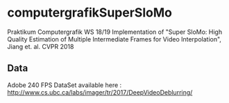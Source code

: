 # computergrafikSuperSloMo
Praktikum Computergrafik WS 18/19 Implementation of "Super SloMo: High Quality Estimation of Multiple Intermediate Frames for Video Interpolation", Jiang et. al. CVPR 2018


## Data

Adobe 240 FPS DataSet available here : http://www.cs.ubc.ca/labs/imager/tr/2017/DeepVideoDeblurring/

